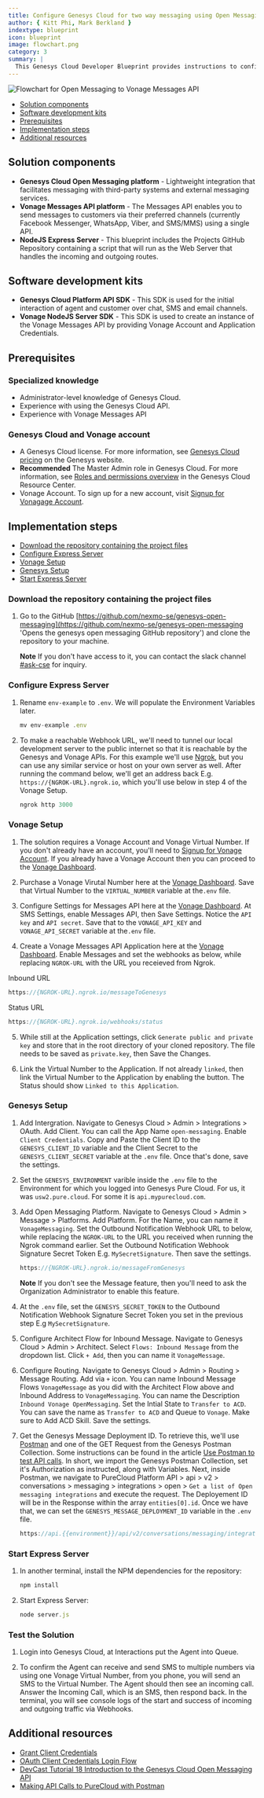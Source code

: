```yaml
---
title: Configure Genesys Cloud for two way messaging using Open Messaging Platform and Vonage Messages API
author: { Kitt Phi, Mark Berkland }
indextype: blueprint
icon: blueprint
image: flowchart.png
category: 3
summary: |
  This Genesys Cloud Developer Blueprint provides instructions to configure a middleware to allow a Genesys Cloud Agent to send and receive messages from a Vonage Virtual Number (LVN), using the Open Messaging Platform and Vonage Messages API.
---
```


![Flowchart for Open Messaging to Vonage Messages API](flowchart.png 'Flowchart for Open Messaging to Vonage Messages API')

- [Solution components](#solution-components 'Goes to the Solutions components section')
- [Software development kits](#software-development-kits 'Goes to the Software development kits section')
- [Prerequisites](#prerequisites 'Goes to the Prerequisites section')
- [Implementation steps](#implementation-steps 'Goes to the Implementation steps section')
- [Additional resources](#additional-resources 'Goes to the Additional resources section')

## Solution components

- **Genesys Cloud Open Messaging platform** - Lightweight integration that facilitates messaging with third-party systems and external messaging services.
- **Vonage Messages API platform** - The Messages API enables you to send messages to customers via their preferred channels (currently Facebook Messenger, WhatsApp, Viber, and SMS/MMS) using a single API.
- **NodeJS Express Server** - This blueprint includes the Projects GitHub Repository containing a script that will run as the Web Server that handles the incoming and outgoing routes.

## Software development kits

- **Genesys Cloud Platform API SDK** - This SDK is used for the initial interaction of agent and customer over chat, SMS and email channels.
- **Vonage NodeJS Server SDK** - This SDK is used to create an instance of the Vonage Messages API by providing Vonage Account and Application Credentials.

## Prerequisites

### Specialized knowledge

- Administrator-level knowledge of Genesys Cloud.
- Experience with using the Genesys Cloud API.
- Experience with Vonage Messages API

### Genesys Cloud and Vonage account

- A Genesys Cloud license. For more information, see [Genesys Cloud pricing](https://www.genesys.com/pricing 'Opens the Genesys Cloud pricing page') on the Genesys website.
- **Recommended** The Master Admin role in Genesys Cloud. For more information, see [Roles and permissions overview](https://help.mypurecloud.com/?p=24360 'Opens the Roles and permissions overview article') in the Genesys Cloud Resource Center.
- Vonage Account. To sign up for a new account, visit [Signup for Vonagage Account](https://dashboard.nexmo.com/sign-up?icid=tryitfree_homepage_nexmodashbdfreetrialsignup_tile&utm_campaign=vonageseo).

## Implementation steps

- [Download the repository containing the project files](#download-the-repository-containing-the-project-files 'Goes to the Download the repository containing the project files section')
- [Configure Express Server](#configure-express-server 'Configure Express Server')
- [Vonage Setup](#vonage-setup 'Vonage Setup')
- [Genesys Setup](#genesys-setup 'Genesys Setup')
- [Start Express Server](#start-express-server 'Start Express Server')

### Download the repository containing the project files

1. Go to the GitHub [https://github.com/nexmo-se/genesys-open-messaging](https://github.com/nexmo-se/genesys-open-messaging 'Opens the genesys open messaging GitHub repository') and clone the repository to your machine.

   **Note** If you don't have access to it, you can contact the slack channel [#ask-cse](https://vonage.slack.com/archives/CNW647A0Y) for inquiry.

### Configure Express Server

1. Rename `env-example` to `.env`. We will populate the Environment Variables later.

   ```js
   mv env-example .env
   ```

2. To make a reachable Webhook URL, we'll need to tunnel our local development server to the public internet so that it is reachable by the Genesys and Vonage APIs. For this example we'll use [Ngrok](https://ngrok.com/), but you can use any similar service or host on your own server as well. After running the command below, we'll get an address back E.g. `https://{NGROK-URL}.ngrok.io`, which you'll use below in step 4 of the Vonage Setup.

   ```js
   ngrok http 3000
   ```

### Vonage Setup

1. The solution requires a Vonage Account and Vonage Virtual Number. If you don't already have an account, you'll need to [Signup for Vonage Account](https://dashboard.nexmo.com/sign-up?icid=tryitfree_homepage_nexmodashbdfreetrialsignup_tile&utm_campaign=vonageseo). If you already have a Vonage Account then you can proceed to the [Vonage Dashboard](https://dashboard.nexmo.com).

2. Purchase a Vonage Virutal Number here at the [Vonage Dashboard](https://dashboard.nexmo.com/your-numbers). Save that Virtual Number to the `VIRTUAL_NUMBER` variable at the`.env` file.

3. Configure Settings for Messages API here at the [Vonage Dashboard](https://dashboard.nexmo.com/settings). At SMS Settings, enable Messages API, then Save Settings. Notice the `API key` and `API secret`. Save that to the `VONAGE_API_KEY` and `VONAGE_API_SECRET` variable at the`.env` file.

4. Create a Vonage Messages API Application here at the [Vonage Dashboard](https://dashboard.nexmo.com/applications). Enable Messages and set the webhooks as below, while replacing `NGROK-URL` with the URL you receieved from Ngrok.

Inbound URL

```js
https://{NGROK-URL}.ngrok.io/messageToGenesys
```

Status URL

```js
https://{NGROK-URL}.ngrok.io/webhooks/status
```

5. While still at the Application settings, click `Generate public and private key` and store that in the root directory of your cloned repository. The file needs to be saved as `private.key`, then Save the Changes.

6. Link the Virtual Number to the Application. If not already `linked`, then link the Virtual Number to the Application by enabling the button. The Status should show `Linked to this Application`.

### Genesys Setup

1.  Add Intergration. Navigate to Genesys Cloud > Admin > Integrations > OAuth. Add Client. You can call the App Name `open-messaging`. Enable `Client Credentials`. Copy and Paste the Client ID to the `GENESYS_CLIENT_ID` variable and the Client Secret to the `GENESYS_CLIENT_SECRET` variable at the `.env` file. Once that's done, save the settings.

2.  Set the `GENESYS_ENVIRONMENT` varible inside the `.env` file to the Environment for which you logged into Genesys Pure Cloud. For us, it was `usw2.pure.cloud`. For some it is `api.mypurecloud.com`.

3.  Add Open Messaging Platform. Navigate to Genesys Cloud > Admin > Message > Platforms. Add Platform. For the Name, you can name it `VonageMessaging`. Set the Outbound Notification Webhook URL to below, while replacing the `NGROK-URL` to the URL you received when running the Ngrok command earlier. Set the Outbound Notification Webhook Signature Secret Token E.g. `MySecretSignature`. Then save the settings.

    ```js
    https://{NGROK-URL}.ngrok.io/messageFromGenesys
    ```

    **Note** If you don't see the Message feature, then you'll need to ask the Organization Administrator to enable this feature.

4.  At the `.env` file, set the `GENESYS_SECRET_TOKEN` to the Outbound Notification Webhook Signature Secret Token you set in the previous step E.g `MySecretSignature`.

5.  Configure Architect Flow for Inbound Message. Navigate to Genesys Cloud > Admin > Architect. Select `Flows: Inbound Message` from the dropdown list. Click `+ Add`, then you can name it `VonageMessage`.

6.  Configure Routing. Navigate to Genesys Cloud > Admin > Routing > Message Routing. Add via `+` icon. You can name Inbound Message Flows `VonageMessage` as you did with the Architect Flow above and Inbound Address to `VonageMessaging`. You can name the Description `Inbound Vonage OpenMessaging`. Set the Intial State to `Transfer to ACD`. You can save the name as `Transfer to ACD` and Queue to `Vonage`. Make sure to Add ACD Skill. Save the settings.

7.  Get the Genesys Message Deployment ID. To retrieve this, we'll use [Postman](https://www.postman.com/) and one of the GET Request from the Genesys Postman Collection. Some instructions can be found in the article [Use Postman to test API calls](https://developer.genesys.cloud/api/rest/postman/). In short, we import the Genesys Postman Collection, set it's Authorization as instructed, along with Variables. Next, inside Postman, we navigate to PureCloud Platform API > api > v2 > conversations > messaging > integrations > open > `Get a list of Open messaging integrations` and execute the request. The Deployement ID will be in the Response within the array `entities[0].id`. Once we have that, we can set the `GENESYS_MESSAGE_DEPLOYMENT_ID` variable in the `.env` file.

    ```js
    https://api.{{environment}}/api/v2/conversations/messaging/integrations/open
    ```

### Start Express Server

1. In another terminal, install the NPM dependencies for the repository:

   ```js
   npm install
   ```

2. Start Express Server:

   ```js
   node server.js
   ```

### Test the Solution

1. Login into Genesys Cloud, at Interactions put the Agent into Queue.

2. To confirm the Agent can receive and send SMS to multiple numbers via using one Vonage Virtual Number, from you phone, you will send an SMS to the Virtual Number. The Agent should then see an incoming call. Answer the Incoming Call, which is an SMS, then respond back. In the terminal, you will see console logs of the start and success of incoming and outgoing traffic via Webhooks.

## Additional resources

- [Grant Client Credentials](https://developer.dev-genesys.cloud/api/rest/authorization/use-client-credentials 'Grant Client Credentials')
- [OAuth Client Credentials Login Flow](https://developer.dev-genesys.cloud/api/tutorials/oauth-client-credentials/#language=nodejs&step=0 'OAuth Client Credentials Login Flow')
- [DevCast Tutorial 18 Introduction to the Genesys Cloud Open Messaging API](https://www.youtube.com/watch?v=dBEhmO1AaS0 'Introduction to the Genesys Cloud Open Messaging API')
- [Making API Calls to PureCloud with Postman](https://www.youtube.com/watch?v=YtFGNkRlfcA&t=5s 'Making API Calls to PureCloud with Postman')
